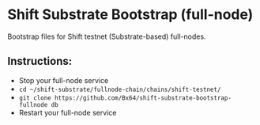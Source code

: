 # Shift Substrate Bootstrap (full-node)
Bootstrap files for Shift testnet (Substrate-based) full-nodes.

## Instructions:

- Stop your full-node service
- `cd ~/shift-substrate/fullnode-chain/chains/shift-testnet/`
- `git clone https://github.com/Bx64/shift-substrate-bootstrap-fullnode db`
- Restart your full-node service